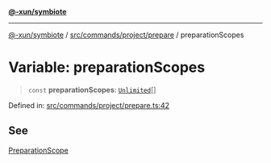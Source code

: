 [**@-xun/symbiote**](../../../../../README.md)

***

[@-xun/symbiote](../../../../../README.md) / [src/commands/project/prepare](../README.md) / preparationScopes

# Variable: preparationScopes

> `const` **preparationScopes**: [`Unlimited`](../../../../configure/enumerations/UnlimitedGlobalScope.md#unlimited)[]

Defined in: [src/commands/project/prepare.ts:42](https://github.com/Xunnamius/symbiote/blob/38551ad9267f0803213908dddfaadca3c136fc01/src/commands/project/prepare.ts#L42)

## See

[PreparationScope](../../../../configure/enumerations/UnlimitedGlobalScope.md)
